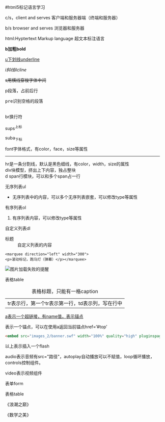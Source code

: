 #html5标记语言学习

c/s，client and serves 客户端和服务器端（终端和服务器） 

b/s browser and serves  浏览器和服务器



html:Hyptertext Markup language 超文本标注语言

<b>b加粗bold</b>

<u>u下划线underline</u>

<i>i斜线ilcline</i>

<s>s用横线穿梭字体中间</s>

<p>p段落，占前后行</p>
<pre>pre识别空格的段落</pre>
<br/>br换行符

sups<sup>上标</sup>

suba<sub>下标</sub>

<font>font字体格式，有color，face，size等属性</font>

<hr/>hr是一条分割线，默认是黑色细线，有color，width，size的属性
<div>div块模型，挤出上下内容，独占整块</div>d
<span>span行模块，可以和多个span占一行</span>

无序列表ul<ul><li>无序列表中的内容，可以多个无序列表嵌套，可以修改type等属性</li></ul>

有序列表ol<ol><li>有序列表内容，可以修改type等属性</li></ol>

自定义列表dl<dl>

<dt>标题</dt>

<dd>自定义列表的内容</dd></dl>

```
<marquee direction="left" width="300">    
<p>滚动标记，跑马灯（弹幕）</p></marquee>
```

<img src='路径' alt='图片加载失败的提醒' border='（int）边界' width='n高多少像素px'/>

表格table<table>

<caption>表格标题，只能有一格caption</caption>

<tr><td>tr表示行，第一个tr表示第一行，td表示列，写在行中</td>

</tr>

</table>

<a href='http://ww.baidu.com'>a表示一个超链接，有name值，表示锚点</a>

<a name='top'>表示一个锚点，可以在使用a返回当前锚点href=‘#top’</a>

```html
<embed src="images_2/banner.swf" width="100%" quality="high" pluginspage="http://www.macromedia.com/go/getflashplayer"       type="application/x-shockwave-flash" wmode="transparent">
```

以上表示插入一个flash

audio表示音频有src="路径"，autoplay自动播放可以不赋值，loop循环播放，controls控制组件。

video表示视频组件

表单form

表格table





《浪潮之巅》

《数学之美》



